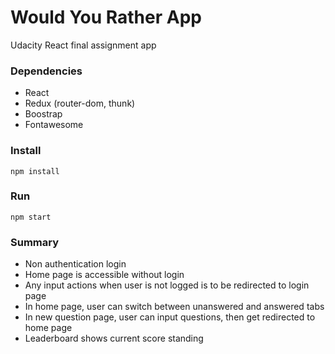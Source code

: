 # Would You Rather App
Udacity React final assignment app

### Dependencies
- React
- Redux (router-dom, thunk)
- Boostrap
- Fontawesome

### Install
`npm install`

### Run
`npm start`

### Summary
- Non authentication login
- Home page is accessible without login
- Any input actions when user is not logged is to be redirected to login page
- In home page, user can switch between unanswered and answered tabs
- In new question page, user can input questions, then get redirected to home page
- Leaderboard shows current score standing

